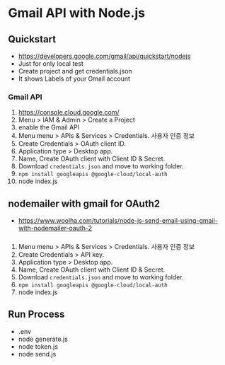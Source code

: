 # Gmail API with Node.js

## Quickstart

- https://developers.google.com/gmail/api/quickstart/nodejs
- Just for only local test
- Create project and get credentials.json
- It shows Labels of your Gmail account

### Gmail API

1. https://console.cloud.google.com/
2. Menu > IAM & Admin > Create a Project
3. enable the Gmail API
4. Menu menu > APIs & Services > Credentials. 사용자 인증 정보
5. Create Credentials > OAuth client ID.
6. Application type > Desktop app.
7. Name, Create OAuth client with Client ID & Secret.
8. Download `credentials.json` and move to working folder.
9. `npm install googleapis @google-cloud/local-auth`
10. node index.js

## nodemailer with gmail for OAuth2

- https://www.woolha.com/tutorials/node-js-send-email-using-gmail-with-nodemailer-oauth-2

###

1. Menu menu > APIs & Services > Credentials. 사용자 인증 정보
2. Create Credentials > API key.
3. Application type > Desktop app.
4. Name, Create OAuth client with Client ID & Secret.
5. Download `credentials.json` and move to working folder.
6. `npm install googleapis @google-cloud/local-auth`
7. node index.js

## Run Process

- .env
- node generate.js
- node token.js
- node send.js
